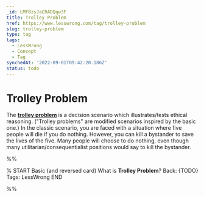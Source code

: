 ```yaml
---
_id: LMFBzsJaCRADQqw3F
title: Trolley Problem
href: https://www.lesswrong.com/tag/trolley-problem
slug: trolley-problem
type: tag
tags:
  - LessWrong
  - Concept
  - Tag
synchedAt: '2022-09-01T09:42:20.186Z'
status: todo
---
```


# Trolley Problem

The [**trolley problem**](https://en.wikipedia.org/wiki/Trolley_problem) is a decision scenario which illustrates/tests ethical reasoning. ("Trolley problems" are modified scenarios inspired by the basic one.) In the classic scenario, you are faced with a situation where five people will die if you do nothing. However, you can kill a bystander to save the lives of the five. Many people will choose to do nothing, even though many utilitarian/consequentialist positions would say to kill the bystander.


%%

% START
Basic (and reversed card)
What is **Trolley Problem**?
Back: {TODO}
Tags: LessWrong
END

%%
	
